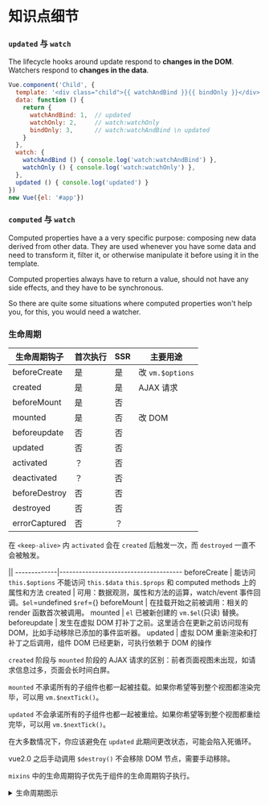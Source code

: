 # 知识点细节

### `updated` 与 `watch`

The lifecycle hooks around update respond to **changes in the DOM**. Watchers respond to **changes in the data**.

```js
Vue.component('Child', {
  template: '<div class="child">{{ watchAndBind }}{{ bindOnly }}</div>',
  data: function () {
    return {
      watchAndBind: 1,  // updated
      watchOnly: 2,     // watch:watchOnly
      bindOnly: 3,      // watch:watchAndBind \n updated
    }
  },
  watch: {
    watchAndBind () { console.log('watch:watchAndBind') },
    watchOnly () { console.log('watch:watchOnly') },
  },
  updated () { console.log('updated') }
})
new Vue({el: '#app'})
```

### `computed` 与 `watch`

Computed properties have a a very specific purpose: composing new data derived from other data. They are used whenever you have some data and need to transform it, filter it, or otherwise manipulate it before using it in the template.

Computed properties always have to return a value, should not have any side effects, and they have to be synchronous.

So there are quite some situations where computed properties won't help you, for this, you would need a watcher.

### 生命周期

生命周期钩子  | 首次执行 | SSR | 主要用途
--------------|--------- |-----|-------------------
beforeCreate  | 是       | 是  | 改 `vm.$options`
created       | 是       | 是  | AJAX 请求
beforeMount   | 是       | 否  | 
mounted       | 是       | 否  | 改 DOM
beforeupdate  | 否       | 否  | 
updated       | 否       | 否  | 
activated     | ？       | 否  | 
deactivated   | ？       | 否  | 
beforeDestroy | 否       | 否  | 
destroyed     | 否       | 否  | 
errorCaptured | 否       | ？  | 

在 `<keep-alive>` 内 `activated` 会在 `created` 后触发一次，而 `destroyed` 一直不会被触发。

||
-------------|--------------------------------------
beforeCreate | 能访问 `this.$options` 不能访问 `this.$data` `this.$props` 和 computed methods 上的属性和方法
created      | 可用：数据观测，属性和方法的运算，watch/event 事件回调。`$el`=undefined `$ref`={}
beforeMount  | 在挂载开始之前被调用：相关的 render 函数首次被调用。
mounted      | `el` 已被新创建的 `vm.$el`(只读) 替换。
beforeupdate | 发生在虚拟 DOM 打补丁之前。这里适合在更新之前访问现有 DOM，比如手动移除已添加的事件监听器。
updated      | 虚拟 DOM 重新渲染和打补丁之后调用，组件 DOM 已经更新，可执行依赖于 DOM 的操作

`created` 阶段与 `mounted` 阶段的 AJAX 请求的区别：前者页面视图未出现，如请求信息过多，页面会长时间白屏。

`mounted` 不承诺所有的子组件也都一起被挂载。如果你希望等到整个视图都渲染完毕，可以用 `vm.$nextTick()`。

`updated` 不会承诺所有的子组件也都一起被重绘。如果你希望等到整个视图都重绘完毕，可以用 `vm.$nextTick()`。

在大多数情况下，你应该避免在 `updated` 此期间更改状态，可能会陷入死循环。

vue2.0 之后手动调用 `$destroy()` 不会移除 DOM 节点，需要手动移除。

`mixins` 中的生命周期钩子优先于组件的生命周期钩子执行。

<details>
<summary>生命周期图示</summary>
![](https://cn.vuejs.org/images/lifecycle.png)
</details>
